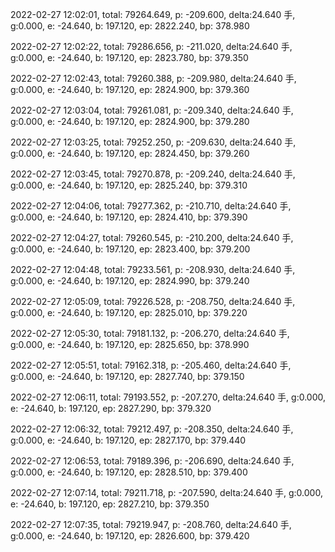 2022-02-27 12:02:01, total: 79264.649, p: -209.600, delta:24.640 手, g:0.000, e: -24.640, b: 197.120, ep: 2822.240, bp: 378.980

2022-02-27 12:02:22, total: 79286.656, p: -211.020, delta:24.640 手, g:0.000, e: -24.640, b: 197.120, ep: 2823.780, bp: 379.350

2022-02-27 12:02:43, total: 79260.388, p: -209.980, delta:24.640 手, g:0.000, e: -24.640, b: 197.120, ep: 2824.900, bp: 379.360

2022-02-27 12:03:04, total: 79261.081, p: -209.340, delta:24.640 手, g:0.000, e: -24.640, b: 197.120, ep: 2824.900, bp: 379.280

2022-02-27 12:03:25, total: 79252.250, p: -209.630, delta:24.640 手, g:0.000, e: -24.640, b: 197.120, ep: 2824.450, bp: 379.260

2022-02-27 12:03:45, total: 79270.878, p: -209.240, delta:24.640 手, g:0.000, e: -24.640, b: 197.120, ep: 2825.240, bp: 379.310

2022-02-27 12:04:06, total: 79277.362, p: -210.710, delta:24.640 手, g:0.000, e: -24.640, b: 197.120, ep: 2824.410, bp: 379.390

2022-02-27 12:04:27, total: 79260.545, p: -210.200, delta:24.640 手, g:0.000, e: -24.640, b: 197.120, ep: 2823.400, bp: 379.200

2022-02-27 12:04:48, total: 79233.561, p: -208.930, delta:24.640 手, g:0.000, e: -24.640, b: 197.120, ep: 2824.990, bp: 379.240

2022-02-27 12:05:09, total: 79226.528, p: -208.750, delta:24.640 手, g:0.000, e: -24.640, b: 197.120, ep: 2825.010, bp: 379.220

2022-02-27 12:05:30, total: 79181.132, p: -206.270, delta:24.640 手, g:0.000, e: -24.640, b: 197.120, ep: 2825.650, bp: 378.990

2022-02-27 12:05:51, total: 79162.318, p: -205.460, delta:24.640 手, g:0.000, e: -24.640, b: 197.120, ep: 2827.740, bp: 379.150

2022-02-27 12:06:11, total: 79193.552, p: -207.270, delta:24.640 手, g:0.000, e: -24.640, b: 197.120, ep: 2827.290, bp: 379.320

2022-02-27 12:06:32, total: 79212.497, p: -208.350, delta:24.640 手, g:0.000, e: -24.640, b: 197.120, ep: 2827.170, bp: 379.440

2022-02-27 12:06:53, total: 79189.396, p: -206.690, delta:24.640 手, g:0.000, e: -24.640, b: 197.120, ep: 2828.510, bp: 379.400

2022-02-27 12:07:14, total: 79211.718, p: -207.590, delta:24.640 手, g:0.000, e: -24.640, b: 197.120, ep: 2827.210, bp: 379.350

2022-02-27 12:07:35, total: 79219.947, p: -208.760, delta:24.640 手, g:0.000, e: -24.640, b: 197.120, ep: 2826.600, bp: 379.420